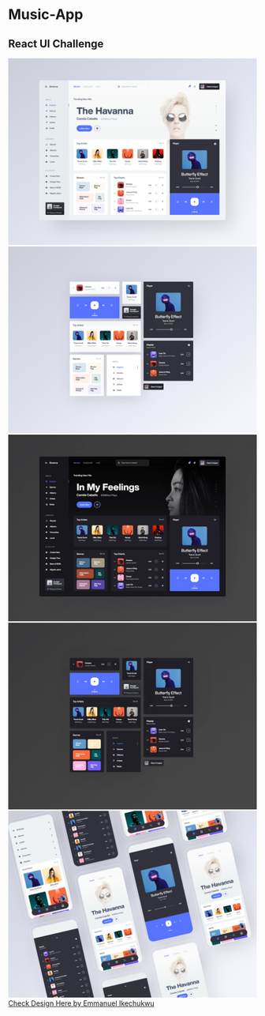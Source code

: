 # Music-App
## React UI Challenge
<img src="./design.png" alt="design" />
<img src="./components.png" alt="design" />
<img src="./design-dark-mode.webp" alt="design" />
<img src="./components-dark.webp" alt="design" />
<img src="./responsive.png" alt="design" />
<a href="https://dribbble.com/shots/11019630-Music-Player-Web-Application">Check Design Here by Emmanuel Ikechukwu</a>